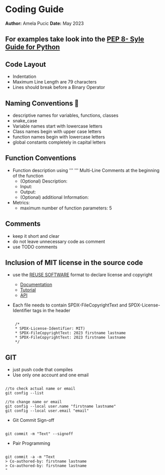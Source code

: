 # Coding Guide
**Author:** Amela Pucic
**Date:** May 2023

## For examples take look into the [PEP 8- Syle Guide for Python](https://peps.python.org/pep-0008/)
## Code Layout
- Indentation
- Maximum Line Length are 79 characters
- Lines should break before a Binary Operator


## Naming Conventions 🐍
- descriptive names for variables, functions, classes
- snake_case
- Variable names start with lowercase letters
- Class names begin with upper case letters
- function names begin with lowercase letters
- global constants completely in capital letters

## Function Conventions
- Function description using ''' ''' Multi-Line Comments at the beginning of the function
  - (Optional) Description: 
  - Input: 
  - Output:
  - (Optional) additional Information:
- Metrics:
  - maximum number of function parameters: 5

## Comments
- keep it short and clear
- do not leave unnecessary code as comment
- use TODO comments

## Inclusion of MIT license in the source code
- use the [REUSE SOFTWARE](https://reuse.software/) format to declare license and copyright
  - [Documentation](https://reuse.readthedocs.io/en/latest/)
  - [Tutorial](https://reuse.software/tutorial/)
  - [API](https://api.reuse.software/info/git.fsfe.org/reuse/api)
- Each file needs to contain SPDX-FileCopyrightText and SPDX-License-Identifier tags in the header

   <pre><code>
   /*
   * SPDX-License-Identifier: MIT)
   * SPDX-FileCopyrightText: 2023 firstname lastname <email>
   * SPDX-FileCopyrightText: 2023 firstname lastname <email>
   */ </code></pre>


## GIT
- just push code that compiles
- Use only one account and one email
<pre><code>
//to check actual name or email
git config --list

//to change name or email
git config --local user.name "firstname lastname"
git config --local user.email "email"
</code></pre>
- Git Commit Sign-off
<pre><code>
git commit -m "Text" --signoff
</code></pre>
- Pair Programming
<pre><code>
git commit -a -m "Text
> Co-authored-by: firstname lastname <email>
> Co-authored-by: firstname lastname <email>
"
</code></pre>
